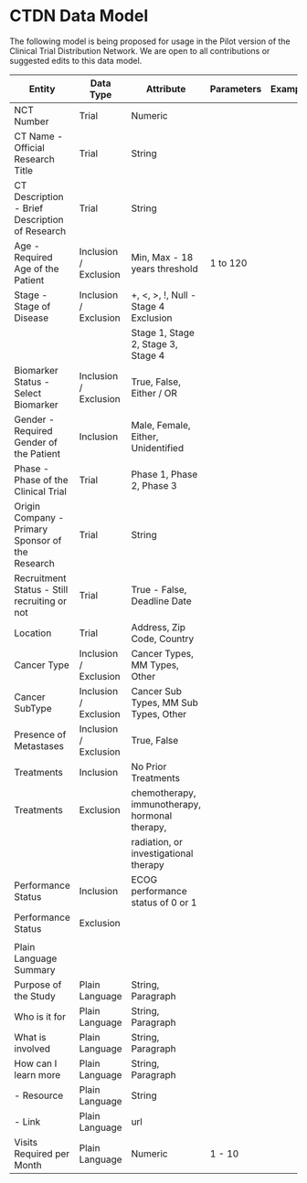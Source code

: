 # CTDN Data Model

The following model is being proposed for usage in the Pilot version of the Clinical Trial Distribution Network.  We are open to all contributions or suggested edits to this data model. 

| Entity                                           | Data Type             | Attribute                                      | Parameters | Example |
| ------------------------------------------------ | --------------------- | ---------------------------------------------- | ---------- | ------- |
| NCT Number                                       | Trial                 | Numeric                                        |            |         |
| CT Name - Official Research Title                | Trial                 | String                                         |            |         |
| CT Description - Brief Description of Research   | Trial                 | String                                         |            |         |
| Age - Required Age of the Patient                | Inclusion / Exclusion | Min, Max - 18 years threshold                  | 1 to 120   |         |
| Stage - Stage of Disease                         | Inclusion / Exclusion | +, <, >, !, Null - Stage 4 Exclusion           |            |         |
|                                                  |                       | Stage 1, Stage 2, Stage 3, Stage 4             |            |         |
| Biomarker Status - Select Biomarker              | Inclusion / Exclusion | True, False, Either / OR                       |            |         |
| Gender - Required Gender of the Patient          | Inclusion             | Male, Female, Either, Unidentified             |            |         |
| Phase - Phase of the Clinical Trial              | Trial                 | Phase 1, Phase 2, Phase 3                      |            |         |
| Origin Company - Primary Sponsor of the Research | Trial                 | String                                         |            |         |
| Recruitment Status - Still recruiting or not     | Trial                 | True - False, Deadline Date                    |            |         |
| Location                                         | Trial                 | Address, Zip Code, Country                     |            |         |
| Cancer Type                                      | Inclusion / Exclusion | Cancer Types, MM Types, Other                  |            |         |
| Cancer SubType                                   | Inclusion / Exclusion | Cancer Sub Types, MM Sub Types, Other          |            |         |
| Presence of Metastases                           | Inclusion / Exclusion | True, False                                    |            |         |
| Treatments                                       | Inclusion             | No Prior Treatments                            |            |         |
| Treatments                                       | Exclusion             | chemotherapy, immunotherapy, hormonal therapy, |            |         |
|                                                  |                       | radiation, or investigational therapy          |            |         |
| Performance Status                               | Inclusion             | ECOG performance status of 0 or 1              |            |         |
| Performance Status                               | Exclusion             |                                                |            |         |
|                                                  |                       |                                                |            |         |
| Plain Language Summary                           |                       |                                                |            |         |
| Purpose of the Study                             | Plain Language        | String, Paragraph                              |            |         |
| Who is it for                                    | Plain Language        | String, Paragraph                              |            |         |
| What is involved                                 | Plain Language        | String, Paragraph                              |            |         |
| How can I learn more                             | Plain Language        | String, Paragraph                              |            |         |
| - Resource                                       | Plain Language        | String                                         |            |         |
| - Link                                           | Plain Language        | url                                            |            |         |
| Visits Required per Month                        | Plain Language        | Numeric                                        | 1 - 10     |         |

